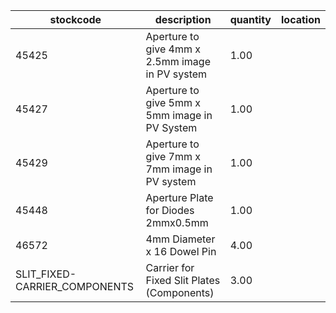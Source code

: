 |stockcode|description|quantity|location|
|---------|-----------|--------|--------|
|45425|Aperture to give 4mm x 2.5mm image in PV system|1.00||
|45427|Aperture to give 5mm x 5mm image in PV System|1.00||
|45429|Aperture to give 7mm x 7mm image in PV system|1.00||
|45448|Aperture Plate for Diodes 2mmx0.5mm|1.00||
|46572|4mm Diameter x 16 Dowel Pin|4.00||
|SLIT_FIXED-CARRIER_COMPONENTS|Carrier for Fixed Slit Plates (Components)|3.00||
